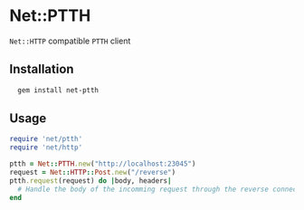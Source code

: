 # Net::PTTH

`Net::HTTP` compatible `PTTH` client

## Installation

```bash
  gem install net-ptth
```

## Usage

```ruby
require 'net/ptth'
require 'net/http'

ptth = Net::PTTH.new("http://localhost:23045")
request = Net::HTTP::Post.new("/reverse")
ptth.request(request) do |body, headers|
  # Handle the body of the incomming request through the reverse connection
end
```
